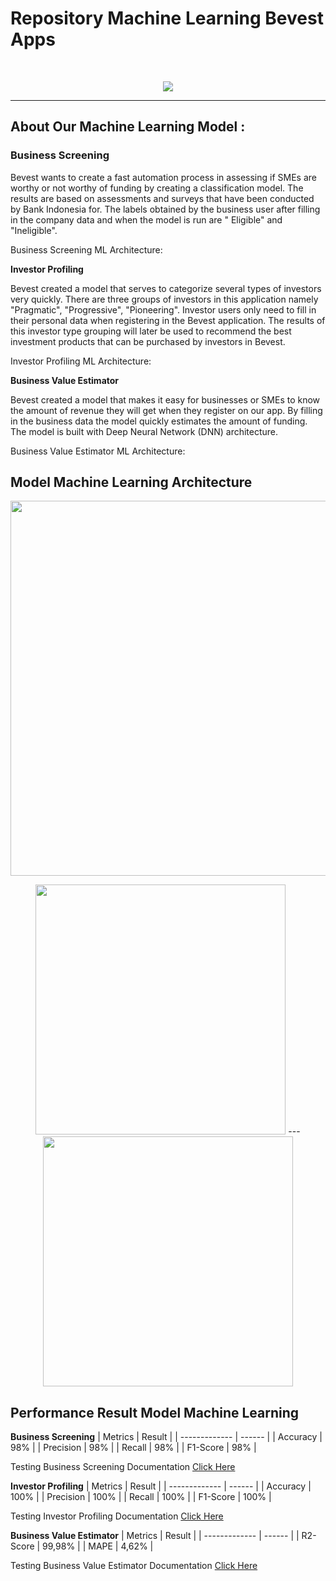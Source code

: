 # Repository Machine Learning Bevest Apps
<br>
<p align="center">
  <a href="https://github.com/DenverCoder1/readme-typing-svg"><img src="https://readme-typing-svg.herokuapp.com?font=Plus+Jakarta+Sans&weight=500&size=30&lines=B+E+V+E+S+T;Be+Investor,+Grow+Together+!;&center=true&color=1E90FF&width=500&height=45"></a>
</p>
<hr/>

## About Our Machine Learning Model :
### Business Screening
<p>Bevest wants to create a fast automation process in assessing if SMEs are worthy or not worthy of funding by creating a classification model. The results are based on assessments and surveys that have been conducted by Bank Indonesia for. The labels obtained by the business user after filling in the company data and when the model is run are " Eligible" and "Ineligible".</p>
Business Screening ML Architecture:

**Investor Profiling**
<p>Bevest created a model that serves to categorize several types of investors very quickly. There are three groups of investors in this application namely "Pragmatic", "Progressive", "Pioneering". Investor users only need to fill in their personal data when registering in the Bevest application. The results of this investor type grouping will later be used to recommend the best investment products that can be purchased by investors in Bevest.</p>
Investor Profiling ML Architecture:

**Business Value Estimator**
<p>Bevest created a model that makes it easy for businesses or SMEs to know the amount of revenue they will get when they register on our app. By filling in the business data the model quickly estimates the amount of funding. The model is built with Deep Neural Network (DNN) architecture.</p>
Business Value Estimator ML Architecture:

## Model Machine Learning Architecture
<p align="center"> <img src="https://i.ibb.co/qYYYcb2/Feature-1-ML-Architecture.png" width="600px"></p> 
<p align="center"><img src="https://i.ibb.co/TqQYnT8/Feature-2-ML-Architecture.png" width="400px">    ---     <img src="https://i.ibb.co/dg0gbXT/Feature-3-ML-Architecture.png" width="400px"></p> 

## Performance Result Model Machine Learning
**Business Screening**
|    Metrics    | Result |
| ------------- | ------ |
| Accuracy      | 98%    |
| Precision     | 98%    |
| Recall        | 98%    |
| F1-Score      | 98%    |

Testing Business Screening Documentation [Click Here](https://i.ibb.co/8M165dh/business-screening-testing.jpg)

**Investor Profiling**
|    Metrics    | Result |
| ------------- | ------ |
| Accuracy      | 100%   |
| Precision     | 100%   |
| Recall        | 100%   |
| F1-Score      | 100%   |

Testing Investor Profiling Documentation [Click Here](https://i.ibb.co/jL8gjMS/investor-profiling-testing.jpg)
  
**Business Value Estimator**
|    Metrics    | Result |
| ------------- | ------ |
| R2-Score      | 99,98% |
| MAPE          | 4,62%  |

Testing Business Value Estimator Documentation [Click Here](https://i.ibb.co/mDZk28P/business-value-estimator-testing.jpg)
